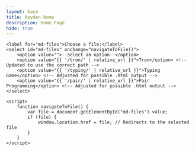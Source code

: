 ```yaml
---
layout: base
title: Kayden Home
description: Home Page
hide: true
---
```


<html lang="en">
<head>
    <meta charset="UTF-8">
    <meta name="viewport" content="width=device-width, initial-scale=1.0">
    <title>Dropdown Menu to game file</title>
</head>
<body>

    <label for="md-files">Choose a file:</label>
    <select id="md-files" onchange="navigateToFile()">
        <option value="">--Select an option--</option>
        <option value="{{ '/tron/' | relative_url }}">Tron</option> <!-- Updated to use the correct path -->
        <option value="{{ '/typing/' | relative_url }}">Typing Game</option> <!-- Adjusted for possible .html output -->
        <option value="{{ '/pair/' | relative_url }}">Pair Programming</option> <!-- Adjusted for possible .html output -->
    </select>

    <script>
        function navigateToFile() {
            var file = document.getElementById("md-files").value;
            if (file) {
                window.location.href = file; // Redirects to the selected file
            }
        }
    </script>

</body>
</html>
